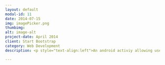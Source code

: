 ```yaml
---
layout: default
modal-id: 11
date: 2014-07-15
img: imagePicker.png
thumbimg:
alt: image-alt
project-date: April 2014
client: Start Bootstrap
category: Web Development
description: <p style="text-align:left">An android activiy allowing users to choose more than one image and returning multiple URI to the calling activity. For more information, please visit the project's github page at http://mio780308.github.io/androidimagepicker/ .</p>

---
```

